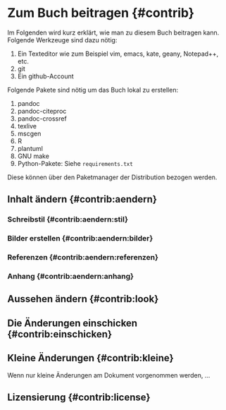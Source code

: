 # Zum Buch beitragen {#contrib}

Im Folgenden wird kurz erklärt, wie man zu diesem Buch beitragen kann.
Folgende Werkzeuge sind dazu nötig:

1. Ein Texteditor wie zum Beispiel vim, emacs, kate, geany, Notepad++, etc.
1. git
1. Ein github-Account

Folgende Pakete sind nötig um das Buch lokal zu erstellen:

1. pandoc
1. pandoc-citeproc
1. pandoc-crossref
1. texlive
1. mscgen
1. R
1. plantuml
1. GNU make
1. Python-Pakete: Siehe `requirements.txt`

Diese können über den Paketmanager der Distribution bezogen werden.

## Inhalt ändern {#contrib:aendern}

### Schreibstil {#contrib:aendern:stil}

### Bilder erstellen {#contrib:aendern:bilder}

### Referenzen {#contrib:aendern:referenzen}

### Anhang {#contrib:aendern:anhang}

## Aussehen ändern {#contrib:look}

## Die Änderungen einschicken {#contrib:einschicken}

## Kleine Änderungen {#contrib:kleine}

Wenn nur kleine Änderungen am Dokument vorgenommen werden, ...

## Lizensierung {#contrib:license}

